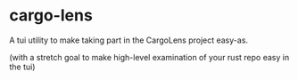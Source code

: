 # cargo-lens
A tui utility to make taking part in the CargoLens project easy-as.


(with a stretch goal to make high-level examination of your rust repo easy in the tui)
